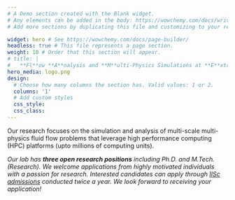 ```yaml
---
# A Demo section created with the Blank widget.
# Any elements can be added in the body: https://wowchemy.com/docs/writing-markdown-latex/
# Add more sections by duplicating this file and customizing to your requirements.

widget: hero # See https://wowchemy.com/docs/page-builder/
headless: true # This file represents a page section.
weight: 10 # Order that this section will appear.
# title: |
#   **Fl**ow **A**nalysis and **M**ulti-Physics Simulations at **E**xtreme Scale
hero_media: logo.png
design:
  # Choose how many columns the section has. Valid values: 1 or 2.
  columns: '1'
  # Add custom styles
  css_style:
  css_class:
---
```

Our research focuses on the simulation and analysis of multi-scale multi-physics fluid flow problems that leverage high performance computing (HPC) platforms (upto millions of computing units). 

*Our lab has **three open research positions** including Ph.D. and M.Tech. (Research). We welcome applications from highly motivated individuals with a passion for research. Interested candidates can apply through [IISc admissions](https://admissions.iisc.ac.in/) conducted twice a year. We look forward to receiving your application!*

<!-- <!-- <table>
<tr>
</tr>
<tr>
<td>
Our research focuses on the simulation and analysis of multi-scale multi-physics fluid flow problems that leverage high performance computing (HPC) platforms (upto millions of computing units). 

</td>
<td>
<img src="logo.png">

</td>
</table> -->



<!-- | |  |
|-----------------------------------------|----------------------------------------------|
| <font size="5"><div style="text-align: justify">Our research focuses on the simulation and analysis of multi-scale multi-physics fluid flow problems that leverage high performance computing (HPC) platforms (upto millions of computing units).</div>  | ![FLAME logo](logo.png ) |


<font size="5"><div style="text-align: justify">Our lab has **three open research positions** including Ph.Ds and M.Tech (Research). We welcome applications from highly motivated individuals with a passion for research. Interested candidates can apply through IISc admissions conducted twice a year. We look forward to receiving your applications and finding the right candidates to join our team.</div>
 -->

<!-- ![FLAME logo](logo.png ) -->
